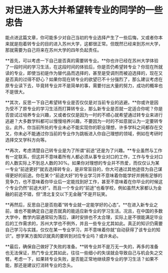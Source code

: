 # 对已进入苏大并希望转专业的同学的一些忠告

能点进这篇文章，你可能多少对自己当初的专业选择产生了一些后悔，又或者你本来就是抱着转专业的目的进入苏州大学，这都很正常。但既然已经来到苏州大学，那就需要为自己将来在苏州大学的四年负起责任。

**首先，可以考虑一下自己是否真的需要转专业。**你也许已经在苏州大学体验了一段时间的学习生活，在这段时间的体验后，你是否仍希望转专业？你现在所就读的专业，即使当初是作为替代品而选择的，甚至是受调剂而被迫选择的，现在又是否真的过得不舒心？如果你现在转专业的欲望已不十分强烈了，那么建议考虑在原专业读下去，毕竟转专业并不是简单的事，需要付出大量的努力，成功的概率也不是很大。

**其次，反思一下自己希望转专业是否仅仅是对当前专业的逃避。**你或许是因为受不了原专业的学习生活而打算转专业，那么新专业是否就一定适合你呢？你是否尝试过培养专业兴趣，又或者仅仅是因为一时的不顺心就希望通过转专业来进行逃避？大多数学科都可以慢慢培养兴趣，不要因为一时的不如意就认为一定要转专业。此外，你当前所处的专业未必不能实现你的职业理想，许多学科之间都存在交叉，你未必不能通过你当前的专业作为跳板进入你自己理想的领域，例如在考研时选择交叉学科方向等。

**再次，考虑清楚自己转专业是为了所谓“前途”还是为了兴趣。**专业虽然与工作有一定联系，但这并不意味着所有人都必须从事专业对口的工作，工作与专业对口的人数实际上不到总人数的30%。如果你对理想的专业并不热爱，而仅仅认为某一专业“前途更好”就去选择转专业，是非常盲目的，你大可通过其他途径为自己谋得更好的前途。你在某个“前途大好”的专业学习并不意味着你能学好并拥有足够的竞争力，也不意味着你毕业后一定能找到好工作，甚至不意味着在你毕业的时候这个专业仍然“前途大好”。而且一个专业的“前途”也看学校，例如虽然大家都认为金融的前途不错，但“清北复交以下无金融”不是开玩笑。

**再然后，反思自己是否抱着“转专业就一定能学好的心态”。**在进入新专业之前，谁也不能确定自己是否就真的能适应新专业的学习生活。况且，在中国的多数大学中，教学内容通常较为落后，课时安排也不太合理，实际上是不很能满足毕业后的工作需求的，苏州大学也不例外，并且一些专业尤其如此。真正的知识仍需要自己学习与实践，仅仅在某一专业学习，并不意味着你就“自动获得了该专业的知识”。想学某方面知识就真的要转到对应专业吗？或许未必。

**最后，确保自己做好了失败的准备。**转专业并不是万无一失的，再多的准备也无法保证，热门专业尤其如此，往往一些细小的失误就会导致自己与机会失之交臂。考虑一下，如果转专业失败，是否能正常地继续原专业的学习生活？如果不能，那还是建议打消转专业的念头。